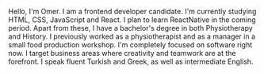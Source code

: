 Hello, I'm Omer. I am a frontend developer candidate. I'm currently studying HTML, CSS, JavaScript and React. 
I plan to learn ReactNative in the coming period. Apart from these, I have a bachelor's degree in both Physiotherapy and History. 
I previously worked as a physiotherapist and as a manager in a small food production workshop. 
I'm completely focused on software right now. I target business areas where creativity and teamwork are at the forefront. 
I speak fluent Turkish and Greek, as well as intermediate English. 
<!---
Omer1977/Omer1977 is a ✨ special ✨ repository because its `README.md` (this file) appears on your GitHub profile.
You can click the Preview link to take a look at your changes.
--->

